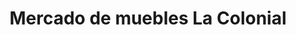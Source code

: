 ---
title: "Mercado de muebles La Colonial"
url: /lima/mercado-de-muebles-la-colonial/
shop: Einkaufszentrum
---